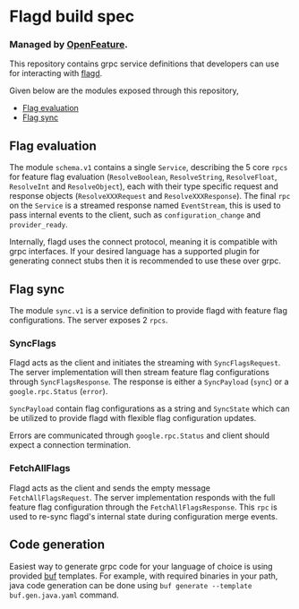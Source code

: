 # Flagd build spec

### Managed by [OpenFeature](https://github.com/open-feature). 

This repository contains grpc service definitions that developers can use for interacting with [flagd](https://github.com/open-feature/flagd).

Given below are the modules exposed through this repository,

- [Flag evaluation](#Flag-evaluation)
- [Flag sync](#Flag-sync)

## Flag evaluation

The module `schema.v1` contains a single `Service`, describing the 5 core `rpcs` for feature flag evaluation (`ResolveBoolean`,
`ResolveString`, `ResolveFloat`, `ResolveInt` and `ResolveObject`), each with their type specific request and
response objects (`ResolveXXXRequest` and `ResolveXXXResponse`). The final `rpc` on the `Service` is a streamed response
named `EventStream`, this is used to pass internal events to the client, such as `configuration_change` and `provider_ready`.

Internally, flagd uses the connect protocol, meaning it is compatible with grpc interfaces. If your desired language has 
a supported plugin for generating connect stubs then it is recommended to use these over grpc.

## Flag sync

The module `sync.v1` is a service definition to provide flagd with feature flag configurations.
The server exposes 2 `rpcs`.

### SyncFlags
Flagd acts as the client and initiates the streaming with `SyncFlagsRequest`.
The server implementation will then stream feature flag configurations through `SyncFlagsResponse`. The response is 
either a `SyncPayload` (`sync`)  or a `google.rpc.Status` (`error`). 

`SyncPayload` contain flag configurations as a string and `SyncState` which can be utilized to provide flagd with 
flexible flag configuration updates.

Errors are communicated through `google.rpc.Status` and client should expect a connection termination.

### FetchAllFlags
Flagd acts as the client and sends the empty message `FetchAllFlagsRequest`.
The server implementation responds with the full feature flag configuration through the `FetchAllFlagsResponse`.
This `rpc` is used to re-sync flagd's internal state during configuration merge events.

## Code generation

Easiest way to generate grpc code for your language of choice is using provided [buf](https://buf.build/) templates.
For example, with required binaries in your path, java code generation can be done using 
`buf generate --template buf.gen.java.yaml` command.

